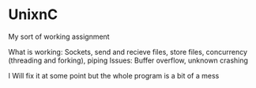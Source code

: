# UnixnC
My sort of working assignment

What is working: Sockets, send and recieve files, store files, concurrency (threading and forking), piping
Issues: Buffer overflow, unknown crashing

I Will fix it at some point but the whole program is a bit of a mess